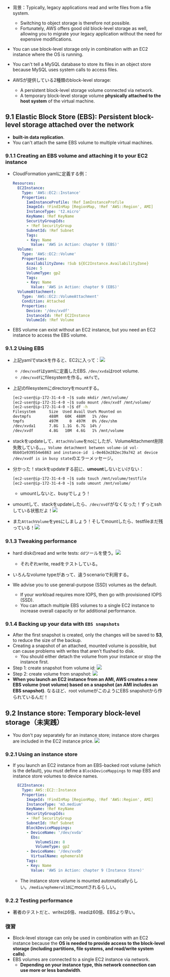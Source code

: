 - 背景：Typically, legacy applications read and write files from a file system.
  - Switching to object storage is therefore not possible.
  - Fortunately, AWS offers good old block-level storage as well, allowing you to migrate your legacy application without the need for expensive modifications.

- You can use block-level storage only in combination with an EC2 instance where the OS is running.
- You can't tell a MySQL database to store its files in an object store because MySQL uses system calls to access files.
- AWSが提供している2種類のblock-level storage:
  - A persistent block-level storage volume connected via network.
  - A temporary block-level storage volume **physically attached to the host system** of the virtual machine.

## 9.1 Elastic Block Store (EBS): Persistent block-level storage attached over the network

- **built-in data replication**.
- You can't attach the same EBS volume to multiple virtual machines.

### 9.1.1 Creating an EBS volume and attaching it to your EC2 instance

- CloudFormation yamlに定義する例：

  ```yaml
  Resources:
    EC2Instance:
      Type: 'AWS::EC2::Instance'
      Properties:
        IamInstanceProfile: !Ref IamInstanceProfile
        ImageId: !FindInMap [RegionMap, !Ref 'AWS::Region', AMI]
        InstanceType: 't2.micro'
        KeyName: !Ref KeyName
        SecurityGroupIds:
        - !Ref SecurityGroup
        SubnetId: !Ref Subnet
        Tags:
        - Key: Name
          Value: 'AWS in Action: chapter 9 (EBS)'
    Volume:
      Type: 'AWS::EC2::Volume'
      Properties:
        AvailabilityZone: !Sub ${EC2Instance.AvailabilityZone}
        Size: 5
        VolumeType: gp2
        Tags:
        - Key: Name
          Value: 'AWS in Action: chapter 9 (EBS)'
    VolumeAttachment:
      Type: 'AWS::EC2::VolumeAttachment'
      Condition: Attached
      Properties:
        Device: '/dev/xvdf'
        InstanceId: !Ref EC2Instance
        VolumeId: !Ref Volume
  ```

- EBS volume can exist without an EC2 instance, but you need an EC2 instance to access the EBS volume.

### 9.1.2 Using EBS

- 上記yamlでstackを作ると、EC2に入って：![](img/ec2-with-ebs-attached-2020-11-14-12-09-24.png)

  - `/dev/xvdf`はyamlに定義したEBS. `/dev/xvda`はroot volume.
  - `/dev/xvdf`にfilesystemを作る。`mkfs`で。

- 上記のfilesystemにdirectoryをmountする。

  ```bash
  [ec2-user@ip-172-31-4-0 ~]$ sudo mkdir /mnt/volume/
  [ec2-user@ip-172-31-4-0 ~]$ sudo mount /dev/xvdf /mnt/volume/
  [ec2-user@ip-172-31-4-0 ~]$ df -h
  Filesystem      Size  Used Avail Use% Mounted on
  devtmpfs        488M   60K  488M   1% /dev
  tmpfs           497M     0  497M   0% /dev/shm
  /dev/xvda1      7.8G  1.1G  6.7G  14% /
  /dev/xvdf       4.8G   10M  4.6G   1% /mnt/volume
  ```

- stackをupdateして、`AttachVolume`をnoにしたが、VolumeAttachment削除失敗している。。。`Volume detachment between volume-id vol-0bb01e939554e6863 and instance-id  i-0e463e282ec39a742 at device /dev/xvdf is in busy state`のエラーメッセージ。

- 分かった！stackをupdateする前に、**umount**しないといけない：

  ```bash
  [ec2-user@ip-172-31-4-0 ~]$ sudo touch /mnt/volume/testfile
  [ec2-user@ip-172-31-4-0 ~]$ sudo umount /mnt/volume/
  ```

  - umountしないと、busyでしょう！

- umountして、stackをupdateしたら、`/dev/xvdf`がなくなった！ずっとsshしている状態だよ！![](img/umount-and-detach-volume-2020-11-14-13-49-58.png)

- また`AttachVolume`をyesにしましょう！そしてmountしたら、testfileまだ残っている！![](img/attach-and-mount-2020-11-14-13-55-06.png)

### 9.1.3 Tweaking performance

- hard diskのread and write tests: `dd`ツールを使う。![](img/ebs-write-read-performance-test-2020-11-14-14-03-29.png)
  - それぞれwrite, readをテストしている。

- いろんなvolume typeがあって、違うscenarioで利用する。

- We advise you to use general-purpose (SSD) volumes as the default.
  - If your workload requires more IOPS, then go with provisioned IOPS (SSD).
  - You can attach multiple EBS volumes to a single EC2 instance to increase overall capacity or for additional performance.

### 9.1.4 Backing up your data with `EBS snapshots`

- After the first snapshot is created, only the changes will be saved to **S3**, to reduce the size of the backup.
- Creating a snapshot of an attached, mounted volume is possible, but can cause problems with writes that aren't flushed to disk.
  - You should either detach the volume from your instance or stop the instance first.
- Step 1: create snapshot from volume id: ![](img/snapshot-of-volume-2020-11-14-16-18-20.png)
- Step 2: create volume from snapshot: ![](img/create-volume-from-snapshot-2020-11-14-16-22-53.png)
- **When you launch an EC2 instance from an AMI, AWS creates a new EBS volume (root volume) based on a snapshot (an AMI includes an EBS snapshot)**. なるほど、root volumeがこのようにEBS snapshotから作られているんだ！

## 9.2 Instance store: Temporary block-level storage（未実践）

- You don't pay separately for an instance store; instance store charges are included in the EC2 instance price. ![](img/instance-store-2020-11-14-16-31-10.png)

### 9.2.1 Using an instance store

- If you launch an EC2 instance from an EBS-backed root volume (which is the default), you must define a `BlockDeviceMappings` to map EBS and instance store volumes to device names.

  ```yaml
    EC2Instance:
      Type: AWS::EC2::Instance
      Properties:
        ImageId: !FindInMap [RegionMap, !Ref 'AWS::Region', AMI]
        InstanceType: 'm3.medium'
        KeyName: !Ref KeyName
        SecurityGroupIds:
        - !Ref SecurityGroup
        SubnetId: !Ref Subnet
        BlockDeviceMappings:
        - DeviceName: '/dev/xvda'
          Ebs:
            VolumeSize: 8
            VolumeType: gp2
        - DeviceName: '/dev/xvdb'
          VirtualName: ephemeral0
        Tags:
        - Key: Name
          Value: 'AWS in Action: chapter 9 (Instance Store)'
  ```

  - The instance store volume is mounted automaticallyらしい。`/media/ephemeral10`にmountされるらしい。

### 9.2.2 Testing performance

- 著者のテストだと、writeは6倍、readは60倍、EBSより早い。

### 復習

- Block-level storage can only be used in combination with an EC2 instance because the **OS is needed to provide access to the block-level storage (including partitions, file systems, and read/write system calls)**.
- EBS volumes are connected to a single EC2 instance via network.
  - **Depending on your instance type, this network connection can use more or less bandwidth**.